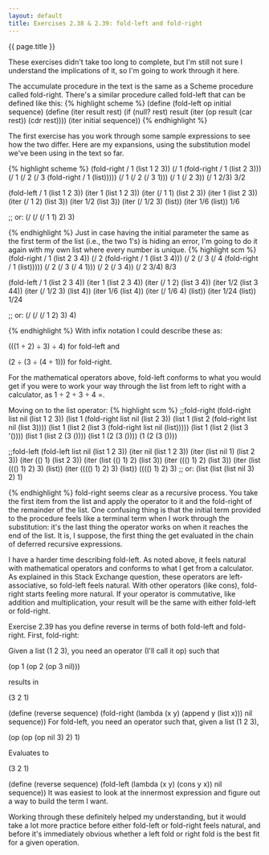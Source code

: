 ```yaml
---
layout: default
title: Exercises 2.38 & 2.39: fold-left and fold-right
---
```

{{ page.title }}

These exercises didn't take too long to complete, but I'm still not sure I understand the implications of it, so I'm going to work through it here.

The accumulate procedure in the text is the same as a Scheme procedure called fold-right. There's a similar procedure called fold-left that can be defined like this:
{% highlight scheme %}
(define (fold-left op initial sequence)
  (define (iter result rest)
    (if (null? rest)
        result
        (iter (op result (car rest))
              (cdr rest))))
  (iter initial sequence))
{% endhighlight %}

The first exercise has you work through some sample expressions to see how the two differ. Here are my expansions, using the substitution model we've been using in the text so far.

{% highlight scheme %}
(fold-right / 1 (list 1 2 3))
(/ 1 (fold-right / 1 (list 2 3)))
(/ 1 (/ 2 (/ 3 (fold-right / 1 (list)))))
(/ 1 (/ 2 (/ 3 1)))
(/ 1 (/ 2 3))
(/ 1 2/3)
3/2

(fold-left / 1 (list 1 2 3))
(iter 1 (list 1 2 3))
(iter (/ 1 1) (list 2 3))
(iter 1 (list 2 3))
(iter (/ 1 2) (list 3))
(iter 1/2 (list 3))
(iter (/ 1/2 3) (list))
(iter 1/6 (list))
1/6

;; or:
(/ (/ (/ 1 1) 2) 3)

{% endhighlight %}
Just in case having the initial parameter the same as the first term of the list (i.e., the two 1's) is hiding an error, I'm going to do it again with my own list where every number is unique.
{% highlight scm %}
(fold-right / 1 (list 2 3 4))
(/ 2 (fold-right / 1 (list 3 4)))
(/ 2 (/ 3 (/ 4 (fold-right / 1 (list)))))
(/ 2 (/ 3 (/ 4 1)))
(/ 2 (/ 3 4))
(/ 2 3/4)
8/3


(fold-left / 1 (list 2 3 4))
(iter 1 (list 2 3 4))
(iter (/ 1 2) (list 3 4))
(iter 1/2 (list 3 44))
(iter (/ 1/2 3) (list 4))
(iter 1/6 (list 4))
(iter (/ 1/6 4) (list))
(iter 1/24 (list))
1/24

;; or:
(/ (/ (/ 1 2) 3) 4)

{% endhighlight %}
With infix notation I could describe these as:

(((1 ÷ 2) ÷ 3) ÷ 4) for fold-left and

(2 ÷ (3 ÷ (4 ÷ 1))) for fold-right.

For the mathematical operators above, fold-left conforms to what you would get if you were to work your way through the list from left to right with a calculator, as 1 ÷ 2 ÷ 3 ÷ 4 =.

Moving on to the list operator:
{% highlight scm %}
;;fold-right
(fold-right list nil (list 1 2 3))
(list 1 (fold-right list nil (list 2 3))
(list 1 (list 2 (fold-right list nil (list 3))))
(list 1 (list 2 (list 3 (fold-right list nil (list)))))
(list 1 (list 2 (list 3 '())))
(list 1 (list 2 (3 ())))
(list 1 (2 (3 ())))
(1 (2 (3 ())))

;;fold-left
(fold-left list nil (list 1 2 3))
(iter nil (list 1 2 3))
(iter (list nil 1) (list 2 3))
(iter (() 1) (list 2 3))
(iter (list (() 1) 2) (list 3))
(iter ((() 1) 2) (list 3))
(iter (list ((() 1) 2) 3) (list))
(iter (((() 1) 2) 3) (list))
(((() 1) 2) 3)
;; or:
(list (list (list nil 3) 2) 1)

{% endhighlight %}
fold-right seems clear as a recursive process. You take the first item from the list and apply the operator to it and the fold-right of the remainder of the list. One confusing thing is that the initial term provided to the procedure feels like a terminal term when I work through the substitution: it's the last thing the operator works on when it reaches the end of the list. It is, I suppose, the first thing the get evaluated in the chain of deferred recursive expressions.

I have a harder time describing fold-left. As noted above, it feels natural with mathematical operators and conforms to what I get from a calculator. As explained in this Stack Exchange question, these operators are left-associative, so fold-left feels natural. With other operators (like cons), fold-right starts feeling more natural. If your operator is commutative, like addition and multiplication, your result will be the same with either fold-left or fold-right.

Exercise 2.39 has you define reverse in terms of both fold-left and fold-right. First, fold-right:

Given a list (1 2 3), you need an operator (I'll call it op) such that

(op 1 (op 2 (op 3 nil)))

results in

(3 2 1)

(define (reverse sequence)
  (fold-right (lambda (x y) (append y (list x))) nil sequence))
For fold-left, you need an operator such that, given a list (1 2 3),

(op (op (op nil 3) 2) 1)

Evaluates to

(3 2 1) 

(define (reverse sequence)
  (fold-left (lambda (x y) (cons y x)) nil sequence))
It was easiest to look at the innermost expression and figure out a way to build the term I want.

Working through these definitely helped my understanding, but it would take a lot more practice before either fold-left or fold-right feels natural, and before it's immediately obvious whether a left fold or right fold is the best fit for a given operation.
